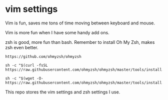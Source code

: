# vim settings
Vim is fun, saves me tons of time moving between keyboard and mouse.

Vim is more fun when I have some handy add ons.

zsh is good, more fun than bash. Remember to install Oh My Zsh, makes zsh even better.

```
https://github.com/ohmyzsh/ohmyzsh

sh -c "$(curl -fsSL https://raw.githubusercontent.com/ohmyzsh/ohmyzsh/master/tools/install.sh)"

sh -c "$(wget -O- https://raw.githubusercontent.com/ohmyzsh/ohmyzsh/master/tools/install.sh)"
```

This repo stores the vim settings and zsh settings I use.
